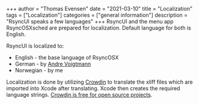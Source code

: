 +++
author = "Thomas Evensen"
date = "2021-03-10"
title =  "Localization"
tags = ["Localization"]
categories = ["general information"]
description = "RsyncUI speaks a few languages"
+++
RsyncUI and the menu app RsyncOSXsched are prepared for localization. Default language for both is English.

RsyncUI is localized to:

- English - the base language of RsyncOSX
- German - by [Andre Voigtmann](https://github.com/andre68723)
- Norwegian - by me

Localization is done by utilizing [Crowdin](https://rsyncosx.crowdin.com/u/projects/30) to translate the xliff files which are imported into Xcode after translating. Xcode then creates the required language strings. [Crowdin is free for open source projects](https://crowdin.com/page/open-source-project-setup-request).
